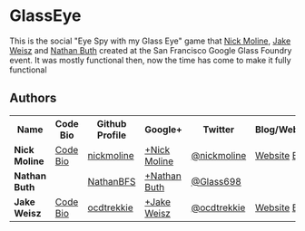 GlassEye
========

This is the social "Eye Spy with my Glass Eye" game that [Nick Moline](http://nickmoline.com), [Jake Weisz](http://www.ocdtrekkie.com/) and [Nathan Buth](https://plus.google.com/106023745068839045104/about) created at the San Francisco Google Glass Foundry event.  It was mostly functional then, now the time has come to make it fully functional

## Authors
<table>
  <tr>
		<th>Name</th>
		<th>Code Bio</th>
		<th>Github Profile</th>
		<th>Google+</th>
    <th>Twitter</th>
		<th>Blog/Website</th>
	</tr>
  <tr>
	  <td><strong>Nick Moline</strong></td>
	  <td><a href="http://code.nick.pro">Code Bio</a></td>
	  <td><a href="https://github.com/nickmoline">nickmoline</a></td>
    <td><a href="https://plus.google.com/100038801356570551641/posts">+Nick Moline</a></td>
		<td><a href="https://twitter.com/nickmoline">@nickmoline</a></td>
		<td><a href="http://nickmoline.com">Website</a> <a href="https://www.nick.pro/">Blog</a></td>
	</tr>
  <tr>
    <td><strong>Nathan Buth</strong></td>
    <td>&nbsp;</td>
    <td><a href="https://github.com/NathanBFS">NathanBFS</a></td>
    <td><a href="https://plus.google.com/106023745068839045104/about">+Nathan Buth</a></td>
    <td><a href="https://twitter.com/Glass698">@Glass698</a></td>
    <td>&nbsp;</td>
  </tr>
  <tr>
    <td><strong>Jake Weisz</strong></td>
    <td><a href="http://www.ocdtrekkie.com/software.php">Code Bio</a></td>
    <td><a href="https://github.com/ocdtrekkie">ocdtrekkie</a></td>
    <td><a href="https://plus.google.com/115181074626403443464/about">+Jake Weisz</a></td>
    <td><a href="https://twitter.com/ocdtrekkie">@ocdtrekkie</a></td>
    <td><a href="http://www.ocdtrekkie.com/">Website</a> <a href="http://www.ocdtrekkie.com/blog.php?bid=1">Blog</a></td>
  </tr>
</table>
